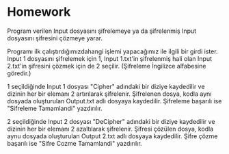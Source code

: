 # Homework

Program verilen Input dosyasını şifrelemeye ya da şifrelenmiş Input dosyasını şifresini çözmeye yarar.

Programı ilk çalıştırdığımızdahangi işlemi yapacağımız ile ilgili bir girdi ister.
Input 1 dosyasını şifrelemek için 1, Input 1.txt'in şifrelenmiş hali olan Input 2.txt'in şifresini çözmek için de 2 seçilir.
(Şifreleme İngilizce alfabesine göredir.)

1 seçildiğinde Input 1 dosyası "Cipher" adındaki bir diziye kaydedilir ve dizinin her bir elemanı 2 artırılarak şifrelenir.
Şifrelenen dosya, kodla aynı dosyada oluşturulan Output.txt adlı dosyaya kaydedilir.
Şifreleme başarılı ise "Sifreleme Tamamlandi" yazdırılır.

2 seçildiğinde Input 2 dosyası "DeCipher" adındaki bir diziye kaydedilir ve dizinin her bir elemanı 2 azaltılarak şifrelenir.
Şifresi çözülen dosya, kodla aynu dosyada oluşturulan Output 2.txt adlı dosyaya kaydedilir.
Şifre çözme başarılı ise "Sifre Cozme Tamamlandi" yazdırılır.

